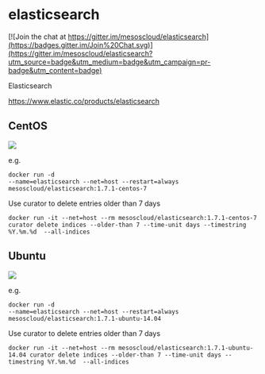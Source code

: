 # elasticsearch

[![Join the chat at https://gitter.im/mesoscloud/elasticsearch](https://badges.gitter.im/Join%20Chat.svg)](https://gitter.im/mesoscloud/elasticsearch?utm_source=badge&utm_medium=badge&utm_campaign=pr-badge&utm_content=badge)

Elasticsearch

https://www.elastic.co/products/elasticsearch

## CentOS

[![](https://badge.imagelayers.io/mesoscloud/elasticsearch:1.7.1-centos-7.svg)](https://imagelayers.io/?images=mesoscloud/elasticsearch:1.7.1-centos-7)

e.g.

```
docker run -d
--name=elasticsearch --net=host --restart=always mesoscloud/elasticsearch:1.7.1-centos-7
```

Use curator to delete entries older than 7 days

```
docker run -it --net=host --rm mesoscloud/elasticsearch:1.7.1-centos-7 curator delete indices --older-than 7 --time-unit days --timestring %Y.%m.%d  --all-indices
```

## Ubuntu

[![](https://badge.imagelayers.io/mesoscloud/elasticsearch:1.7.1-ubuntu-14.04.svg)](https://imagelayers.io/?images=mesoscloud/elasticsearch:1.7.1-ubuntu-14.04)

e.g.

```
docker run -d
--name=elasticsearch --net=host --restart=always mesoscloud/elasticsearch:1.7.1-ubuntu-14.04
```

Use curator to delete entries older than 7 days

```
docker run -it --net=host --rm mesoscloud/elasticsearch:1.7.1-ubuntu-14.04 curator delete indices --older-than 7 --time-unit days --timestring %Y.%m.%d  --all-indices
```

